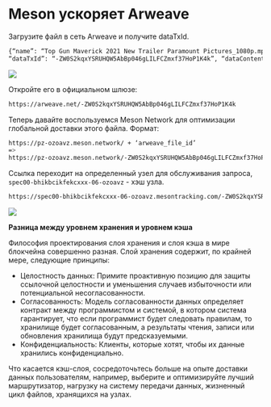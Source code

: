 # Meson ускоряет Arweave

Загрузите файл в сеть Arweave и получите dataTxId.

```bash
{“name”: “Top Gun Maverick 2021 New Trailer Paramount Pictures_1080p.mp4”, “size”: 27433229, “lastModifiedDate”: 1624960183753,
“dataTxId”: “-ZW0S2kqxYSRUHQW5AbBp046gLILFCZmxf37HoP1K4k”, “dataContentType”: “video/mp4”}
```

![](https://cdn.jsdelivr.net/gh/daqnext/meson-docs/src/images/using/meson-enhance-arweave-01.png)

Откройте его в официальном шлюзе:

```bash
https://arweave.net/-ZW0S2kqxYSRUHQW5AbBp046gLILFCZmxf37HoP1K4k
```

Теперь давайте воспользуемся Meson Network для оптимизации глобальной доставки этого файла. Формат:

```bash
https://pz-ozoavz.meson.network/ + ‘arweave_file_id’
=>
https://pz-ozoavz.meson.network/-ZW0S2kqxYSRUHQW5AbBp046gLILFCZmxf37HoP1K4k
```

Ссылка переходит на определенный узел для обслуживания запроса,  `spec00-bhikbcikfekcxxx-06-ozoavz` - хэш узла.

```bash
https://spec00-bhikbcikfekcxxx-06-ozoavz.mesontracking.com/-ZW0S2kqxYSRUHQW5AbBp046gLILFCZmxf37HoP1K4k_m_access_key_wbvsdzxdzf
```

![](https://cdn.jsdelivr.net/gh/daqnext/meson-docs/src/images/using/meson-enhance-arweave-04.png)

**Разница между уровнем хранения и уровнем кэша**

Философия проектирования слоя хранения и слоя кэша в мире блокчейна совершенно разная. Слой хранения содержит, по крайней мере, следующие принципы:

- Целостность данных: Примите проактивную позицию для защиты ссылочной целостности и уменьшения случаев избыточности или потенциальной несогласованности.
- Согласованность: Модель согласованности данных определяет контракт между программистом и системой, в котором система гарантирует, что если программист будет следовать правилам, то хранилище будет согласованным, а результаты чтения, записи или обновления хранилища будут предсказуемыми.
- Конфиденциальность: Клиенты, которые хотят, чтобы их данные хранились конфиденциально.

Что касается кэш-слоя, сосредоточьтесь больше на опыте доставки данных пользователям, например, выберите и оптимизируйте лучший маршрутизатор, нагрузку на систему передачи данных, жизненный цикл файлов, хранящихся на узлах.